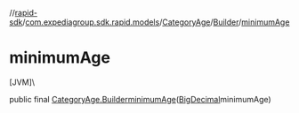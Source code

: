 //[rapid-sdk](../../../../index.md)/[com.expediagroup.sdk.rapid.models](../../index.md)/[CategoryAge](../index.md)/[Builder](index.md)/[minimumAge](minimum-age.md)

# minimumAge

[JVM]\

public final [CategoryAge.Builder](index.md)[minimumAge](minimum-age.md)([BigDecimal](https://docs.oracle.com/javase/8/docs/api/java/math/BigDecimal.html)minimumAge)
